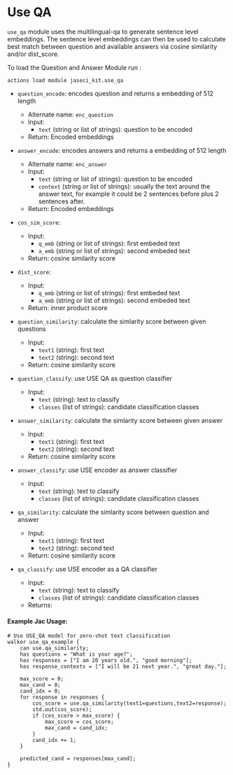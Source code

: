 
# Use QA 
`use_qa` module uses the multilingual-qa to generate sentence level embeddings.
The sentence level embeddings can then be used to calculate best match between question and available answers via cosine similarity and/or dist_score.


To load the Question and Answer Module run :

```
actions load module jaseci_kit.use_qa
```

* `question_encode`: encodes question and returns a embedding of 512 length
    * Alternate name: `enc_question`
    * Input:
        * `text` (string or list of strings): question to be encoded
    * Return: Encoded embeddings
* `answer_encode`: encodes answers and returns a embedding of 512 length
    * Alternate name: `enc_answer`
    * Input:
        * `text` (string or list of strings): question to be encoded
        * `context` (string or list of strings): usually the text around the answer text, for example it could be 2 sentences before plus 2 sentences after.
    * Return: Encoded embeddings
* `cos_sim_score`:
    * Input:
        * `q_emb` (string or list of strings): first embeded text
        * `a_emb` (string or list of strings): second embeded text
    * Return: cosine similarity score

* `dist_score`:
    * Input:
        * `q_emb` (string or list of strings): first embeded text
        * `a_emb` (string or list of strings): second embeded text
    * Return: inner product score
* `question_similarity`: calculate the simlarity score between given questions
    * Input:
        * `text1` (string): first text
        * `text2` (string): second text
    * Return: cosine similarity score
* `question_classify`: use USE QA as question classifier
    * Input:
        * `text` (string): text to classify
        * `classes` (list of strings): candidate classification classes
* `answer_similarity`: calculate the simlarity score between given answer
    * Input:
        * `text1` (string): first text
        * `text2` (string): second text
    * Return: cosine similarity score
* `answer_classify`: use USE encoder as answer classifier
    * Input:
        * `text` (string): text to classify
        * `classes` (list of strings): candidate classification classes
* `qa_similarity`: calculate the simlarity score between question and answer
    * Input:
        * `text1` (string): first text
        * `text2` (string): second text
    * Return: cosine similarity score
* `qa_classify`: use USE encoder as a QA classifier
    * Input:
        * `text` (string): text to classify
        * `classes` (list of strings): candidate classification classes
    * Returns: 
#### Example Jac Usage:
```jac
# Use USE_QA model for zero-shot text classification
walker use_qa_example {
    can use.qa_similarity;
    has questions = "What is your age?";
    has responses = ["I am 20 years old.", "good morning"];
    has response_contexts = ["I will be 21 next year.", "great day."];

    max_score = 0;
    max_cand = 0;
    cand_idx = 0;
    for response in responses {
        cos_score = use.qa_similarity(text1=questions,text2=response);
        std.out(cos_score);
        if (cos_score > max_score) {
            max_score = cos_score;
            max_cand = cand_idx;
        }
        cand_idx += 1;
    }

    predicted_cand = responses[max_cand];
}
```
